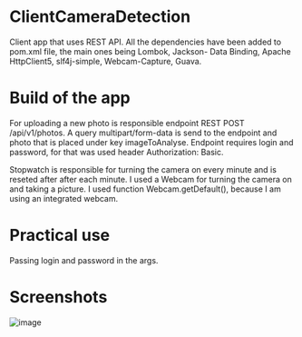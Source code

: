 # ClientCameraDetection

Client app that uses REST API.
All the dependencies have been added to pom.xml file, the main ones being Lombok, Jackson- Data Binding, Apache HttpClient5, slf4j-simple, Webcam-Capture, Guava.

# Build of the app
For uploading a new photo is responsible endpoint REST POST /api/v1/photos. A query multipart/form-data is send to the endpoint and photo that is placed under key imageToAnalyse. Endpoint requires login and password, for that was used header Authorization: Basic. 

Stopwatch is responsible for turning the camera on every minute and is reseted after after each minute.
I used a Webcam for turning the camera on and taking a picture. I used function Webcam.getDefault(), because I am using an integrated webcam.

# Practical use
Passing login and password in the args.

# Screenshots
![image](https://github.com/Alexis2502/ClientCameraDetection/assets/53090176/6488ed25-7086-4b7c-b0fd-4351f07165d0)
